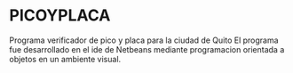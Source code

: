 # PICOYPLACA
Programa verificador de pico y placa para la ciudad de Quito
El programa fue desarrollado en el ide de Netbeans mediante programacion orientada a objetos en un ambiente visual.
